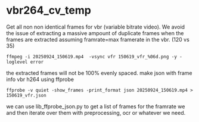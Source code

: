 # vbr264_cv_temp
Get all non non identical frames for vbr (variable bitrate video).
We avoid the issue of extracting a massive ampount of duplicate frames
when the frames are extracted assuming framrate=max framerate in the vbr. (120 vs 35)
```
ffmpeg -i 20250924_150619.mp4  -vsync vfr 150619_vfr_%06d.png -y -loglevel error
```

the extracted frames will not be 100% evenly spaced. 
make json with frame info vbr h264 using ffprobe
```
ffprobe -v quiet -show_frames -print_format json 20250924_150619.mp4 > 150619_vfr.json
```
we can use lib_ffprobe_json.py to get a list of frames for the framrate we  and then iterate over them with preprocessing, ocr or whatever we need.

